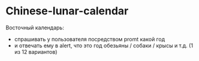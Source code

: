 # Chinese-lunar-calendar

Восточный календарь:
- спрашивать у пользователя посредством promt какой год
- и отвечать ему в alert, что это год обезьяны / собаки / крысы и т.д. (1 из 12 вариантов)